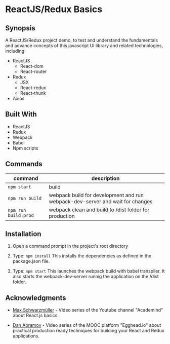 
# ReactJS/Redux Basics

## Synopsis

A ReactJS/Redux project demo, to test and understand the fundamentals and advance concepts of this javascript UI library and related technologies, including: 

- ReactJS
    * React-dom
    * React-router
- Redux
    * JSX
    * React-redux
    * React-thunk
- Axios

## Built With

- ReactJS
- Redux
- Webpack
- Babel
- Npm scripts

## Commands

command | description
--- | ---
`npm start`| build
`npm run build`| webpack build for development and run webpack-dev-server and wait for changes
`npm run build:prod`| webpack clean and build to /dist folder for production

## Installation

1) Open a command prompt in the project's root directory

2) Type: `npm install`
    This installs the dependencies as defined in the package.json file.

3) Type: `npm start`
    This launches the webpack build with babel transpiler. It also starts the webpack-dev-server runnig the application on the /dist folder.


## Acknowledgments

* [Max Schwarzmüller](https://www.youtube.com/playlist?list=PL55RiY5tL51oyA8euSROLjMFZbXaV7skS) - Video series of the Youtube channel "Academind" about React.js basics.

* [Dan Abramov](https://egghead.io/courses/building-react-applications-with-idiomatic-redux) - Video series of the MOOC platform "Egghead.io" about practical production ready techniques for building your React and Redux applications.
